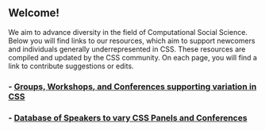 ##  Welcome!

We aim to advance diversity in the field of Computational Social Science. Below you will find links to our resources, which aim to support newcomers and individuals generally underrepresented in CSS. These resources are compiled and updated by the CSS community. On each page, you will find a link to contribute suggestions or edits.

### - [Groups, Workshops, and Conferences supporting variation in CSS](https://varycss.github.io/resources/groups)
### - [Database of Speakers to vary CSS Panels and Conferences](https://varycss.github.io/resources/speakers)

